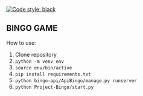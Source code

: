 [![Code style: black](https://img.shields.io/badge/code%20style-black-000000.svg)](https://github.com/psf/black)

## BINGO GAME

How to use:

1. Clone repository
2. `python -m venv env`
3. `source env/bin/active`
4. `pip install requirements.txt`
5. `python bingo-api/ApiBingo/manage.py runserver`
5. `python Project-Bingo/start.py`
